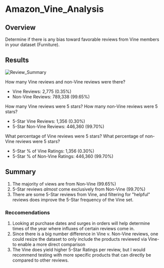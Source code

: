 
# Amazon_Vine_Analysis
## Overview

Determine if there is any bias toward favorable reviews from Vine members in your dataset (Furniture).

## Results

![Review_Summary](https://user-images.githubusercontent.com/80546200/123577904-4a838200-d79a-11eb-87e1-aaa9ccff9017.png)

How many Vine reviews and non-Vine reviews were there?

- Vine Reviews: 2,775 (0.35%)
- Non-Vine Reviews: 789,338 (99.65%)

How many Vine reviews were 5 stars? How many non-Vine reviews were 5 stars?

- 5-Star Vine Reviews: 1,356 (0.30%)
- 5-Star Non-Vine Reviews: 446,360 (99.70%)

What percentage of Vine reviews were 5 stars? What percentage of non-Vine reviews were 5 stars?

- 5-Star % of Vine Ratings: 1,356 (0.30%)
- 5-Star % of Non-Vine Ratings: 446,360 (99.70%)

## Summary

1. The majority of views are from Non-Vine (99.65%)
2. 5-Star reviews *almost* come exclusively from Non-Vine (99.70%)
3. There are some 5-Star reviews from Vine, and filtering for "helpful" reviews does improve the 5-Star frequency of the Vine set.


### Reccomendations
1. Looking at purchase dates and surges in orders will help determine times of the year where influxes of certain reviews come in.
2. Since there is a big number difference in Vine v. Non-Vine reviews, one could resize the dataset to only include the products reviewed via Vine- to enable a more direct comparison
3. The Vine does yield higher 5-Star Ratings per review, but I would recommend testing with more specific products that can directly be compared to other reviews.
